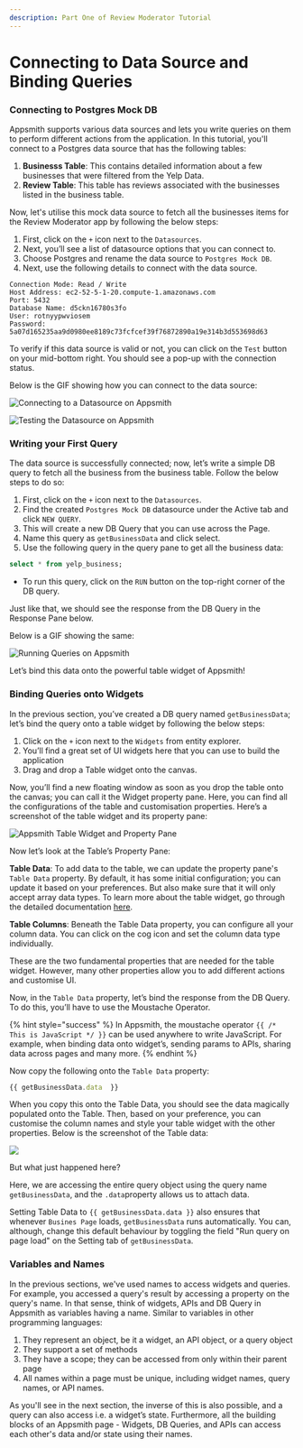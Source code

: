 ```yaml
---
description: Part One of Review Moderator Tutorial
---
```


# Connecting to Data Source and Binding Queries

### **Connecting to Postgres Mock DB**

Appsmith supports various data sources and lets you write queries on them to perform different actions from the application. In this tutorial, you'll connect to a Postgres data source that has the following tables:

1. **Businesss Table**: This contains detailed information about a few businesses that were filtered from the Yelp Data.
2. **Review Table**: This table has reviews associated with the businesses listed in the business table.

Now, let's utilise this mock data source to fetch all the businesses items for the Review Moderator app by following the below steps:

1. First, click on the `+` icon next to the `Datasources`.
2. Next, you’ll see a list of datasource options that you can connect to.
3. Choose Postgres and rename the data source to `Postgres Mock DB`.
4. Next, use the following details to connect with the data source.

```text
Connection Mode: Read / Write
Host Address: ec2-52-5-1-20.compute-1.amazonaws.com
Port: 5432
Database Name: d5ckn16780s3fo
User: rotnyypwviosem
Password: 5a07d165235aa9d0980ee8189c73fcfcef39f76872890a19e314b3d553698d63
```

To verify if this data source is valid or not, you can click on the `Test` button on your mid-bottom right. You should see a pop-up with the connection status.

Below is the GIF showing how you can connect to the data source:

![Connecting to a Datasource on Appsmith](https://lh6.googleusercontent.com/wrgdx_gBWDc3vMr6GrrC90ELXuNTTvPrBlcNpXlemvf3uWJ50KTbbaj3IqgsrP0F1-UHK9RwSVyLJOp0icGxOuJA84Mr--3VowK-zMzuBkNr9E9ECjzYkaN5FFkyhxXCVbhmMtb-)

![Testing the Datasource on Appsmith](https://lh3.googleusercontent.com/6dd0e0oudKxsfS5yFuj4pBlDI0RUSBRj1V5KxBTeZYScZ_GRyV4cR7SZ_nb7MbbjW2mfRi_Yq973wDdVLPGyzXEdpk9vh2wk61eVpjo9hJolbLCl60Xbr14F5oO8xHKxVvO6totY)

### **Writing your First Query**

The data source is successfully connected; now, let’s write a simple DB query to fetch all the business from the business table. Follow the below steps to do so:

1. First, click on the `+` icon next to the `Datasources`.
2. Find the created `Postgres Mock DB` datasource under the Active tab and click `NEW QUERY`.
3. This will create a new DB Query that you can use across the Page.
4. Name this query as `getBusinessData` and click select.
5. Use the following query in the query pane to get all the business data:

```sql
select * from yelp_business;
```

* To run this query, click on the `RUN` button on the top-right corner of the DB query.

Just like that, we should see the response from the DB Query in the Response Pane below.

Below is a GIF showing the same:

![Running Queries on Appsmith](https://lh4.googleusercontent.com/gzno-n4ukb9e8UqPaVxomkelkZO3ktVn23bvnvTPPGJ2UJxxkRdVwRt4teyn7TYeJBXBetrvs1G41ElAKtjcEASTgVOPg1IYlTc0NT0Zb3xRUnVjZZ1rNKcT6Y3ZB_yeQVeP-g-4)

Let’s bind this data onto the powerful table widget of Appsmith!

### Binding Queries onto Widgets

In the previous section, you’ve created a DB query named `getBusinessData`; let’s bind the query onto a table widget by following the below steps:

1. Click on the `+` icon next to the `Widgets` from entity explorer.
2. You’ll find a great set of UI widgets here that you can use to build the application
3. Drag and drop a Table widget onto the canvas.

Now, you’ll find a new floating window as soon as you drop the table onto the canvas; you can call it the Widget property pane. Here, you can find all the configurations of the table and customisation properties. Here’s a screenshot of the table widget and its property pane:

![Appsmith Table Widget and Property Pane](https://lh6.googleusercontent.com/n_uOOPk4lVhZ8W_a6KEIRMOsRHLbG2DNbsM0kS0zH9rbFNfCzvA8B2Qfg8_SeIXqYVy81e18OQw_Pz6N5wgF-gjPssUioYDpMU4QVaW_NDZ3eQjR9JVMqOX9Hgi3N4HfnLHUjxIg)

Now let’s look at the Table’s Property Pane:

**Table Data**: To add data to the table, we can update the property pane's `Table Data` property. By default, it has some initial configuration; you can update it based on your preferences. But also make sure that it will only accept array data types. To learn more about the table widget, go through the detailed documentation [here](https://docs.appsmith.com/widget-reference/table).

**Table Columns**: Beneath the Table Data property, you can configure all your column data. You can click on the cog icon and set the column data type individually.

These are the two fundamental properties that are needed for the table widget. However, many other properties allow you to add different actions and customise UI.

Now, in the `Table Data` property, let’s bind the response from the DB Query. To do this, you’ll have to use the Moustache Operator.

{% hint style="success" %}
In Appsmith, the moustache operator `{{ /* This is JavaScript */ }}` can be used anywhere to write JavaScript. For example, when binding data onto widget’s, sending params to APIs, sharing data across pages and many more.
{% endhint %}

Now copy the following onto the `Table Data` property:

```javascript
{{ getBusinessData.data  }}
```

When you copy this onto the Table Data, you should see the data magically populated onto the Table. Then, based on your preference, you can customise the column names and style your table widget with the other properties. Below is the screenshot of the Table data:

![](https://lh6.googleusercontent.com/-6nc-MyTFtR61saffFNb4sTAOj_XJn81A_alkq3ofkLmBhlHTmOp1yjmMWQzrjM1rbtfIkO_KzHgVypRtiSb6ppoOs7PLtnW5AKD2-qLrm7macsddznbYRPkv30OuysQ9gvzcgJp)

But what just happened here?

Here, we are accessing the entire query object using the query name `getBusinessData`, and the `.data`property allows us to attach data.

Setting Table Data to `{{ getBusinessData.data }}` also ensures that whenever `Busines Page` loads, `getBusinessData` runs automatically. You can, although, change this default behaviour by toggling the field "Run query on page load" on the Setting tab of `getBusinessData`.

### Variables and Names

In the previous sections, we've used names to access widgets and queries. For example, you accessed a query's result by accessing a property on the query's name. In that sense, think of widgets, APIs and DB Query in Appsmith as variables having a name. Similar to variables in other programming languages:

1. They represent an object, be it a widget, an API object, or a query object
2. They support a set of methods
3. They have a scope; they can be accessed from only within their parent page
4. All names within a page must be unique, including widget names, query names, or API names.

As you'll see in the next section, the inverse of this is also possible, and a query can also access i.e. a widget’s state. Furthermore, all the building blocks of an Appsmith page - Widgets, DB Queries, and APIs can access each other's data and/or state using their names.

  


